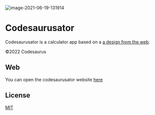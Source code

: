 ![image-2021-06-19-131914](https://user-images.githubusercontent.com/85794164/122635405-5f5c7780-d101-11eb-8c59-2425f6a9b2f0.png)
# Codesaurusator


Codesaurusator is a  calculator app based on a [a design from the web](https://open-source-calculator.codesaurus.repl.co/assets/reference.png).

©2022 Codesaurus

## Web

You can open the codesaurusator website  [here](https://web-calculator.codesaurus.repl.co)

## License
[MIT](https://choosealicense.com/licenses/mit/)
